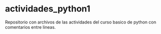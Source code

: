 # actividades_python1
Repositorio con archivos de las actividades del curso basico de python con comentarios entre lineas.
